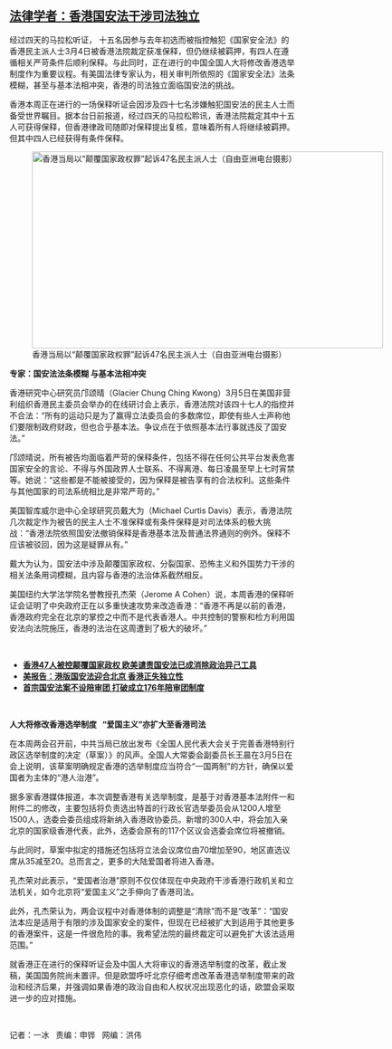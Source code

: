 <!--1614978706000-->
[法律学者：香港国安法干涉司法独立](https://www.rfa.org/mandarin/yataibaodao/gangtai/bx-03052021100929.html)
------

<p></p><p>经过四天的马拉松听证， 十五名因参与去年初选而被指控触犯《国家安全法》的香港民主派人士3月4日被香港法院裁定获准保释，但仍继续被羁押，有四人在遵循相关严苛条件后顺利保释。与此同时，正在进行的中国全国人大将修改香港选举制度作为重要议程。有美国法律专家认为，相关审判所依照的《国家安全法》法条模糊，甚至与基本法相冲突，香港的司法独立面临国安法的挑战。</p><p>香港本周正在进行的一场保释听证会因涉及四十七名涉嫌触犯国安法的民主人士而备受世界瞩目。据本台日前报道，经过四天的马拉松聆讯，香港法院裁定其中十五人可获得保释，但香港律政司随即对保释提出复核，意味着所有人将继续被羁押。但其中四人已经获得有条件保释。</p><p><figure class="image-richtext image-inline captioned" style="width:620px;"><img alt="香港当局以“颠覆国家政权罪”起诉47名民主派人士（自由亚洲电台摄影）" height="348" src="https://www.rfa.org/mandarin/yataibaodao/gangtai/bx-03052021100929.html/bx0305.jpg/@@images/afacd1eb-4784-4c22-a999-79de0bfd4bbd.jpeg" title="bx0305.jpg" width="620"/><figcaption class="image-caption">香港当局以“颠覆国家政权罪”起诉47名民主派人士（自由亚洲电台摄影）</figcaption><small></small></figure></p><p><strong>专家：国安法法条模糊 与基本法相冲突</strong></p><p>香港研究中心研究员邝颂晴（Glacier Chung Ching Kwong）3月5日在美国非营利组织香港民主委员会举办的在线研讨会上表示，香港法院对该四十七人的指控并不合法：“所有的运动只是为了赢得立法委员会的多数席位，即使有些人士声称他们要限制政府财政，但也合乎基本法。争议点在于依照基本法行事就违反了国安法。”</p><p>邝颂晴说，所有被告均面临着严苛的保释条件，包括不得在任何公共平台发表危害国家安全的言论、不得与外国政界人士联系、不得离港、每日凌晨至早上七时宵禁等。她说：“这些都是不能被接受的，因为保释是被告享有的合法权利。这些条件与其他国家的司法系统相比是非常严苛的。”</p><p>美国智库威尔逊中心全球研究员戴大为（Michael Curtis Davis）表示，香港法院几次裁定作为被告的民主人士不准保释或有条件保释是对司法体系的极大挑战：“香港法院依照国安法撤销保释是香港基本法及普通法界通则的例外。保释不应该被驳回，因为这是疑罪从有。”</p><p>戴大为认为，国安法中涉及颠覆国家政权、分裂国家、恐怖主义和外国势力干涉的相关法条用词模糊，且内容与香港的法治体系截然相反。</p><p>美国纽约大学法学院名誉教授孔杰荣（Jerome A Cohen）说，本周香港的保释听证会证明了中央政府正在以多重快速攻势来改造香港：“香港不再是以前的香港，香港政府完全在北京的掌控之中而不是代表香港人。中共控制的警察和检方利用国安法向法院施压，香港的法治在这周遭到了极大的破坏。”</p><p><br/></p><ul><li><a href="https://www.rfa.org/mandarin/yataibaodao/gangtai/cl-03012021112912.html"><strong>香港47人被控颠覆国家政权 欧美谴责国安法已成消除政治异己工具</strong></a></li><li><strong><a href="https://www.rfa.org/mandarin/yataibaodao/gangtai/cm-02232021142911.html">美报告：港版国安法迎合北京 香港正失独立性</a></strong></li><li><strong><a href="https://www.rfa.org/mandarin/yataibaodao/gangtai/al-02092021065409.html">首宗国安法案不设陪审团 打破成立176年陪审团制度</a></strong></li></ul><p><br/></p><p><strong>人大将修改香港选举制度   “爱国主义”亦扩大至香港司法</strong></p><p>在本周两会召开前，中共当局已放出发布《全国人民代表大会关于完善香港特别行政区选举制度的决定（草案）》的风声。全国人大常委会副委员长王晨在3月5日在会上说明，该草案明确规定香港的选举制度应当符合“一国两制”的方针，确保以爱国者为主体的“港人治港”。</p><p>据多家香港媒体报道，本次调整香港有关选举制度，是基于对香港基本法附件一和附件二的修改，主要包括将负责选出特首的行政长官选举委员会从1200人增至1500人，选委会委员组成将新纳入香港政协委员。新增的300人中，将会加入亲北京的国家级香港代表，此外，选委会原有的117个区议会选委会席位将被撤销。</p><p>与此同时，草案中拟定的措施还包括将立法会议席位由70增加至90，地区直选议席从35减至20。总而言之，更多的大陆爱国者将进入香港。</p><p>孔杰荣对此表示，“爱国者治港”原则不仅仅体现在中央政府干涉香港行政机关和立法机关，如今北京将“爱国主义”之手伸向了香港司法。</p><p>此外，孔杰荣认为，两会议程中对香港体制的调整是“清除”而不是“改革”：“国安法本应是适用于有限的涉及国家安全的案件，但现在已经被扩大到适用于其他更多的香港案件，这是一件很危险的事。我希望法院的最终裁定可以避免扩大该法适用范围。”</p><p>就香港正在进行的保释听证会及中国人大将审议的香港选举制度的改革，截止发稿，美国国务院尚未置评。但是欧盟呼吁北京仔细考虑改革香港选举制度带来的政治和经济后果，并强调如果香港的政治自由和人权状况出现恶化的话，欧盟会采取进一步的应对措施。</p><p><br/></p><p>记者：一冰   责编：申铧   网编：洪伟</p>
